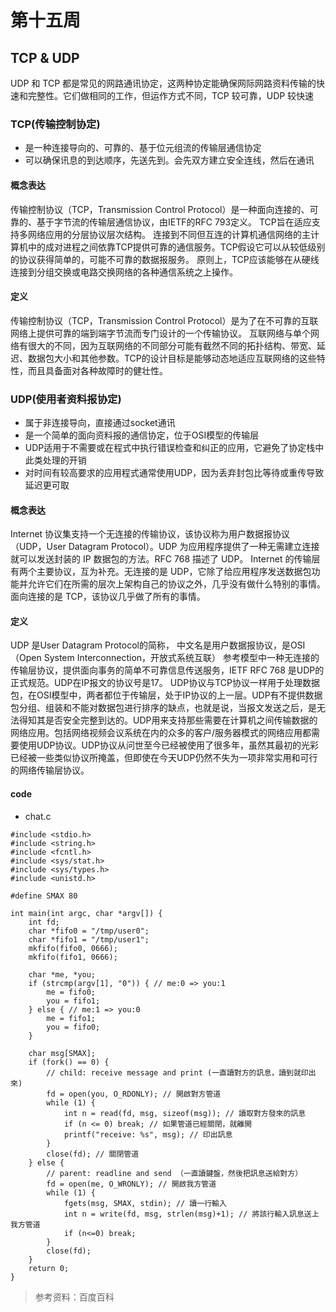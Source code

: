 # 第十五周

##  TCP & UDP
UDP 和 TCP 都是常见的网路通讯协定，这两种协定能确保网际网路资料传输的快速和完整性。它们做相同的工作，但运作方式不同，TCP 较可靠，UDP 较快速
###  TCP(传输控制协定)
* 是一种连接导向的、可靠的、基于位元组流的传输层通信协定
* 可以确保讯息的到达顺序，先送先到。会先双方建立安全连线，然后在通讯
#### 概念表达
传输控制协议（TCP，Transmission Control Protocol）是一种面向连接的、可靠的、基于字节流的传输层通信协议，由IETF的RFC 793定义。
TCP旨在适应支持多网络应用的分层协议层次结构。 连接到不同但互连的计算机通信网络的主计算机中的成对进程之间依靠TCP提供可靠的通信服务。TCP假设它可以从较低级别的协议获得简单的，可能不可靠的数据报服务。 原则上，TCP应该能够在从硬线连接到分组交换或电路交换网络的各种通信系统之上操作。
#### 定义
传输控制协议（TCP，Transmission Control Protocol）是为了在不可靠的互联网络上提供可靠的端到端字节流而专门设计的一个传输协议。
互联网络与单个网络有很大的不同，因为互联网络的不同部分可能有截然不同的拓扑结构、带宽、延迟、数据包大小和其他参数。TCP的设计目标是能够动态地适应互联网络的这些特性，而且具备面对各种故障时的健壮性。

###  UDP(使用者资料报协定)
* 属于非连接导向，直接通过socket通讯
* 是一个简单的面向资料报的通信协定，位于OSI模型的传输层
* UDP适用于不需要或在程式中执行错误检查和纠正的应用，它避免了协定栈中此类处理的开销
* 对时间有较高要求的应用程式通常使用UDP，因为丢弃封包比等待或重传导致延迟更可取

#### 概念表达
Internet 协议集支持一个无连接的传输协议，该协议称为用户数据报协议（UDP，User Datagram Protocol）。UDP 为应用程序提供了一种无需建立连接就可以发送封装的 IP 数据包的方法。RFC 768 描述了 UDP。
Internet 的传输层有两个主要协议，互为补充。无连接的是 UDP，它除了给应用程序发送数据包功能并允许它们在所需的层次上架构自己的协议之外，几乎没有做什么特别的事情。面向连接的是 TCP，该协议几乎做了所有的事情。

#### 定义
UDP 是User Datagram Protocol的简称， 中文名是用户数据报协议，是OSI（Open System Interconnection，开放式系统互联） 参考模型中一种无连接的传输层协议，提供面向事务的简单不可靠信息传送服务，IETF RFC 768 是UDP的正式规范。UDP在IP报文的协议号是17。
UDP协议与TCP协议一样用于处理数据包，在OSI模型中，两者都位于传输层，处于IP协议的上一层。UDP有不提供数据包分组、组装和不能对数据包进行排序的缺点，也就是说，当报文发送之后，是无法得知其是否安全完整到达的。UDP用来支持那些需要在计算机之间传输数据的网络应用。包括网络视频会议系统在内的众多的客户/服务器模式的网络应用都需要使用UDP协议。UDP协议从问世至今已经被使用了很多年，虽然其最初的光彩已经被一些类似协议所掩盖，但即使在今天UDP仍然不失为一项非常实用和可行的网络传输层协议。
#### code
* chat.c
```
#include <stdio.h>
#include <string.h>
#include <fcntl.h>
#include <sys/stat.h>
#include <sys/types.h>
#include <unistd.h>

#define SMAX 80

int main(int argc, char *argv[]) {
    int fd;
    char *fifo0 = "/tmp/user0";
    char *fifo1 = "/tmp/user1";
    mkfifo(fifo0, 0666);
    mkfifo(fifo1, 0666);

    char *me, *you;
    if (strcmp(argv[1], "0")) { // me:0 => you:1
        me = fifo0;
        you = fifo1;
    } else { // me:1 => you:0
        me = fifo1;
        you = fifo0;
    }

    char msg[SMAX];
    if (fork() == 0) {
        // child: receive message and print (一直讀對方的訊息，讀到就印出來)
        fd = open(you, O_RDONLY); // 開啟對方管道
        while (1) {
            int n = read(fd, msg, sizeof(msg)); // 讀取對方發來的訊息
            if (n <= 0) break; // 如果管道已經關閉，就離開
            printf("receive: %s", msg); // 印出訊息
        }
        close(fd); // 關閉管道
    } else {
        // parent: readline and send （一直讀鍵盤，然後把訊息送給對方）
        fd = open(me, O_WRONLY); // 開啟我方管道
        while (1) {
            fgets(msg, SMAX, stdin); // 讀一行輸入
            int n = write(fd, msg, strlen(msg)+1); // 將該行輸入訊息送上我方管道
            if (n<=0) break;
        }
        close(fd);
    }
    return 0;
}
```
> 参考资料：百度百科
